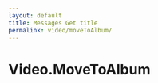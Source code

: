 ```yaml
---
layout: default
title: Messages Get title
permalink: video/moveToAlbum/
---
```

# Video.MoveToAlbum
